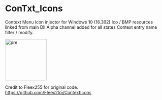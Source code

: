 # ConTxt_Icons

Context Menu Icon injector for Windows 10 (18.362)
Ico / BMP resources linked from main Dll
Alpha channel added for all states
Context entry name filter / modify.


<img width="135" alt="pre" src="https://user-images.githubusercontent.com/62726599/167835175-6f1408b3-9043-4edc-a23b-7fb3ec65f23a.png">


Credit to Fleex255 for original code.
https://github.com/Fleex255/ContextIcons
